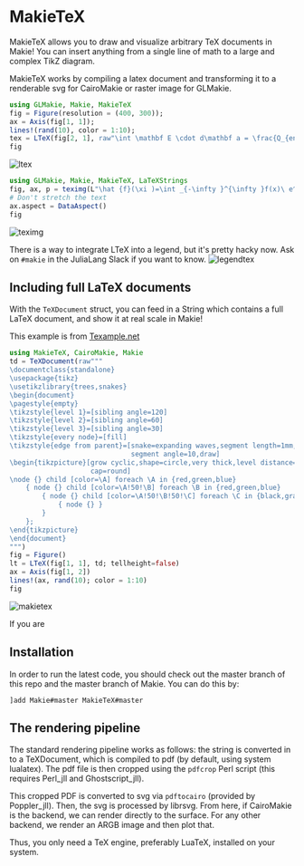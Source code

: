 # MakieTeX

MakieTeX allows you to draw and visualize arbitrary TeX documents in Makie!  You can insert anything from a single line of math to a large and complex TikZ diagram.


MakieTeX works by compiling a latex document and transforming it to a renderable
svg for CairoMakie or raster image for GLMakie.


```julia
using GLMakie, Makie, MakieTeX
fig = Figure(resolution = (400, 300));
ax = Axis(fig[1, 1]);
lines!(rand(10), color = 1:10);
tex = LTeX(fig[2, 1], raw"\int \mathbf E \cdot d\mathbf a = \frac{Q_{encl}}{4\pi\epsilon_0}", scale=2);
fig
```
![ltex](https://user-images.githubusercontent.com/10947937/110216157-d1d87d00-7ead-11eb-8507-62ddcff2a841.png)

```julia
using GLMakie, Makie, MakieTeX, LaTeXStrings
fig, ax, p = teximg(L"\hat {f}(\xi )=\int _{-\infty }^{\infty }f(x)\ e^{-2\pi ix\xi }~ dx", scale=10)
# Don't stretch the text
ax.aspect = DataAspect()
fig
```
![teximg](https://user-images.githubusercontent.com/10947937/110216144-c5542480-7ead-11eb-9753-7ff215e36056.png)

There is a way to integrate LTeX into a legend, but it's pretty hacky now.  Ask on `#makie` in the JuliaLang Slack if you want to know.
![legendtex](https://user-images.githubusercontent.com/32143268/79641479-6adaa880-81b5-11ea-8138-4d6054ccfa6d.png)

## Including full LaTeX documents

With the `TeXDocument` struct, you can feed in a String which contains a full LaTeX document, and show it at real scale in Makie!

This example is from [Texample.net](https://texample.net/tikz/examples/title-graphics/)
```julia
using MakieTeX, CairoMakie, Makie
td = TeXDocument(raw"""
\documentclass{standalone}
\usepackage{tikz}
\usetikzlibrary{trees,snakes}
\begin{document}
\pagestyle{empty}
\tikzstyle{level 1}=[sibling angle=120]
\tikzstyle{level 2}=[sibling angle=60]
\tikzstyle{level 3}=[sibling angle=30]
\tikzstyle{every node}=[fill]
\tikzstyle{edge from parent}=[snake=expanding waves,segment length=1mm,
                              segment angle=10,draw]
\begin{tikzpicture}[grow cyclic,shape=circle,very thick,level distance=13mm,
                    cap=round]
\node {} child [color=\A] foreach \A in {red,green,blue}
    { node {} child [color=\A!50!\B] foreach \B in {red,green,blue}
        { node {} child [color=\A!50!\B!50!\C] foreach \C in {black,gray,white}
            { node {} }
        }
    };
\end{tikzpicture}
\end{document}
""")
fig = Figure()
lt = LTeX(fig[1, 1], td; tellheight=false)
ax = Axis(fig[1, 2])
lines!(ax, rand(10); color = 1:10)
fig
```
![makietex](https://user-images.githubusercontent.com/32143268/165130481-53ee0fe1-4c70-4453-b430-7a2ad37082f8.png)

If you are


## Installation

In order to run the latest code, you should check out the master branch of this repo and the master branch of Makie.  You can do this by:

```
]add Makie#master MakieTeX#master
```


## The rendering pipeline

The standard rendering pipeline works as follows: the string is converted in to a TeXDocument, which is compiled to pdf (by default, using system lualatex).  The pdf file is then cropped using the `pdfcrop` Perl script (this requires Perl_jll and Ghostscript_jll).

This cropped PDF is converted to svg via `pdftocairo` (provided by Poppler_jll).  Then, the svg is processed by librsvg.  From here, if CairoMakie is the backend, we can render directly to the surface.  For any other backend, we render an ARGB image and then plot that.

Thus, you only need a TeX engine, preferably LuaTeX, installed on your system.
